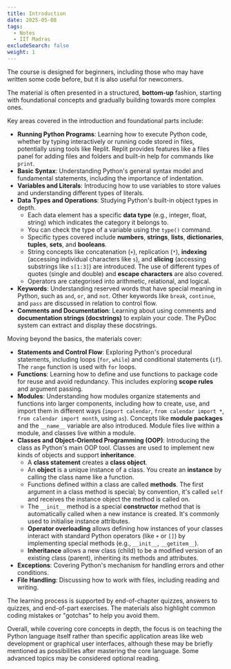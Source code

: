```yaml
---
title: Introduction
date: 2025-05-08
tags:
  - Notes 
  - IIT Madras
excludeSearch: false
weight: 1
---
```


The course is designed for beginners, including those who may have written some code before, but it is also useful for newcomers.

The material is often presented in a structured, **bottom-up** fashion, starting with foundational concepts and gradually building towards more complex ones.

Key areas covered in the introduction and foundational parts include:

*   **Running Python Programs**: Learning how to execute Python code, whether by typing interactively or running code stored in files, potentially using tools like Replit. Replit provides features like a files panel for adding files and folders and built-in help for commands like `print`.
*   **Basic Syntax**: Understanding Python's general syntax model and fundamental statements, including the importance of indentation.
*   **Variables and Literals**: Introducing how to use variables to store values and understanding different types of literals.
*   **Data Types and Operations**: Studying Python's built-in object types in depth.
    *   Each data element has a specific **data type** (e.g., integer, float, string) which indicates the category it belongs to.
    *   You can check the type of a variable using the `type()` command.
    *   Specific types covered include **numbers**, **strings**, **lists**, **dictionaries**, **tuples**, **sets**, and **booleans**.
    *   String concepts like concatenation (`+`), replication (`*`), **indexing** (accessing individual characters like `s`), and **slicing** (accessing substrings like `s[1:3]`) are introduced. The use of different types of quotes (single and double) and **escape characters** are also covered.
    *   Operators are categorised into arithmetic, relational, and logical.
*   **Keywords**: Understanding reserved words that have special meaning in Python, such as `and`, `or`, and `not`. Other keywords like `break`, `continue`, and `pass` are discussed in relation to control flow.
*   **Comments and Documentation**: Learning about using comments and **documentation strings (docstrings)** to explain your code. The PyDoc system can extract and display these docstrings.

Moving beyond the basics, the materials cover:

*   **Statements and Control Flow**: Exploring Python's procedural statements, including loops (`for`, `while`) and conditional statements (`if`). The `range` function is used with `for` loops.
*   **Functions**: Learning how to define and use functions to package code for reuse and avoid redundancy. This includes exploring **scope rules** and argument passing.
*   **Modules**: Understanding how modules organize statements and functions into larger components, including how to create, use, and import them in different ways (`import calendar`, `from calendar import *`, `from calendar import month`, using `as`). Concepts like **module packages** and the `__name__` variable are also introduced. Module files live within a module, and classes live within a module.
*   **Classes and Object-Oriented Programming (OOP)**: Introducing the class as Python's main OOP tool. Classes are used to implement new kinds of objects and support **inheritance**.
    *   A **class statement** creates a **class object**.
    *   An **object** is a unique instance of a class. You create an **instance** by calling the class name like a function.
    *   Functions defined within a class are called **methods**. The first argument in a class method is special; by convention, it's called `self` and receives the instance object the method is called on.
    *   The `__init__` method is a special **constructor** method that is automatically called when a new instance is created. It's commonly used to initialise instance attributes.
    *   **Operator overloading** allows defining how instances of your classes interact with standard Python operators (like `+` or `[]`) by implementing special methods (e.g., `__init__`, `__getitem__`).
    *   **Inheritance** allows a new class (child) to be a modified version of an existing class (parent), inheriting its methods and attributes.
*   **Exceptions**: Covering Python's mechanism for handling errors and other conditions.
*   **File Handling**: Discussing how to work with files, including reading and writing.

The learning process is supported by end-of-chapter quizzes, answers to quizzes, and end-of-part exercises. The materials also highlight common coding mistakes or "gotchas" to help you avoid them.

Overall, while covering core concepts in depth, the focus is on teaching the Python language itself rather than specific application areas like web development or graphical user interfaces, although these may be briefly mentioned as possibilities after mastering the core language. Some advanced topics may be considered optional reading.
